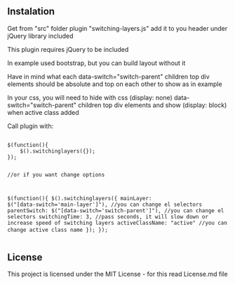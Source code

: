 <h2>Instalation</h2>
<p>Get from "src" folder plugin "switching-layers.js" add it to you header under jQuery library included</p>
<p>This plugin requires jQuery to be included </p>
<p>In example used bootstrap, but you can build layout without it</p>
<p>Have in mind what each data-switch="switch-parent" children top div elements should be absolute and top on each other to show as in example</p>
<p>In your css, you will need to hide with css (display: none) data-switch="switch-parent" children top div elements and show (display: block) when active class added</p>
<p>
	Call plugin with:
</p>
<p>
<pre lang="no-highlight">
<code>
$(function(){
	$().switchinglayers({});
});

//or if you want change options

$(function(){
	$().switchinglayers({
		mainLayer: $("[data-switch='main-layer']"), //you can change el selectors
        	parentSwitch: $("[data-switch='switch-parent']"), //you can change el selectors
        	switchingTime: 3, //pass seconds, it will slow down or increase speed of switching layers
		activeClassName: "active" //you can change active class name
	});
});
</code>
</pre>
</p>
<h2><a id="user-content-license" class="anchor" aria-hidden="true" href="#license"></a>License</h2>
<p>This project is licensed under the MIT License - for this read License.md file</p>
